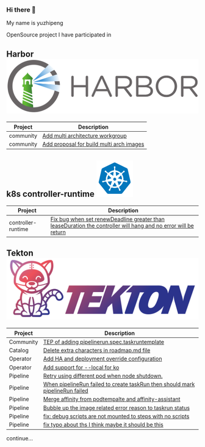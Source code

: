 ### Hi there 👋

My name is yuzhipeng

OpenSource project I have participated in


## Harbor ![harbor](harbor-horizontal-color.png)

| Project      | Description                                                                                |
|--------------|--------------------------------------------------------------------------------------------|
| community    | [Add multi architecture workgroup](https://github.com/goharbor/community/pull/157)         |
| community    | [Add proposal for build multi arch images](https://github.com/goharbor/community/pull/159) |

## k8s controller-runtime  ![k8s](icons8-kubernetes.svg)

| Project      | Description                                                                                |
|--------------|--------------------------------------------------------------------------------------------|
| controller-runtime | [Fix bug when set renewDeadline greater than leaseDuration the controller will hang and no error will be return](https://github.com/kubernetes-sigs/controller-runtime/pull/1761)|

## Tekton  ![tekton](tekton-horizontal-color.png)

| Project   | Description                                                                                                                     |
|-----------|---------------------------------------------------------------------------------------------------------------------------------|
| Community | [TEP of adding pipelinerun.spec.taskruntemplate](https://github.com/tektoncd/community/pull/783)                                |
| Catalog   | [Delete extra characters in roadmap.md file](https://github.com/tektoncd/catalog/pull/854)                                      |
| Operator  | [Add HA and deployment override configuration](https://github.com/tektoncd/operator/pull/1333)                                  |
| Operator  | [Add support for --local for ko](https://github.com/tektoncd/operator/pull/949)                                                 |
| Pipeline  | [Retry using different pod when node shutdown.](https://github.com/tektoncd/pipeline/pull/6572)                                 |
| Pipeline  | [When pipelineRun failed to create taskRun then should mark pipelineRun failed](https://github.com/tektoncd/pipeline/pull/5887) |
| Pipeline  | [Merge affinity from podtempalte and affinity-assistant](https://github.com/tektoncd/pipeline/pull/5306)                        |
| Pipeline  | [Bubble up the image related error reason to taskrun status](https://github.com/tektoncd/pipeline/pull/4846)                    |
| Pipeline  | [fix: debug scripts are not mounted to steps with no scripts](https://github.com/tektoncd/pipeline/pull/4776)                   |
| Pipeline  | [fix typo about ths I think maybe it should be this](https://github.com/tektoncd/pipeline/pull/4775)                            |








continue...

<!--
**yuzp1996/yuzp1996** is a ✨ _special_ ✨ repository because its `README.md` (this file) appears on your GitHub profile.

Here are some ideas to get you started:

- 🔭 I’m currently working on ...
- 🌱 I’m currently learning ...
- 👯 I’m looking to collaborate on ...
- 🤔 I’m looking for help with ...
- 💬 Ask me about ...
- 📫 How to reach me: ...
- 😄 Pronouns: ...
- ⚡ Fun fact: ...
-->
